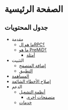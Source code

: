 # الصفحة الرئيسية

## جدول المحتويات

* مقدمة
  * [ما هو الRPC؟](about/whats-rpc.md)
  * [ما هو PreMiD؟](about/whats-premid/)
    * [أمثلة](about/whats-premid/example-pictures.md)
* التثبيت
  * [إضافة المتصفح](installation/extension.md)
  * [التطبيق](installation/application.md)
* [المساهمة](contributing/contributing.md)
* [إصلاح الأخطاء الشائعة](troubleshooting/troubleshooting.md)
* الدعم
  * [أنظمة التشغيل](support/operating-systems/)
    * [متصفحات أخرى](support/operating-systems/additional-browsers.md)
  * [خدمات](support/services.md)


